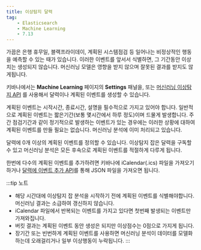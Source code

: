 ```yaml
---
title: 이상탐지 달력
tag:
    - Elasticsearch
    - Machine Learning
    - 7.13
---
```


가끔은 은행 휴무일, 블랙프라이데이, 계획된 시스템점검 등 일어나는 비정상적인 행동을 예측할 수 있는 때가 있습니다.
이러한 이벤트를 앞서서 식별하면, 그 기간동안 이상치는 생성되지 않습니다.
머신러닝 모델은 영향을 받지 않으며 잘못된 결과를 받지도 않게됩니다.

키바나에서는 **Machine Learning** 페이지의 **Settings** 패널을, 또는 [머신러닝 이상탐지 API](ml-apis.md) 를 사용해서 달력이나 계획된 이벤트를 생성할 수 있습니다.

계획된 이벤트는 시작시간, 종료시간, 설명을 필수적으로 가지고 있어야 합니다.
일반적으로 계획된 이벤트는 짧은기간(보통 몇시간에서 하루 정도)이며 드물게 발생합니다.
주간 점검기간과 같이 정기적으로 발생하는 이벤트가 있는 경우에는 이러한 상황에 대하여 계획된 이벤트를 만들 필요는 없습니다.
머신러닝 분석에 이미 처리되고 있습니다.

달력에 0개 이상의 계획된 이벤트를 정의할 수 있습니다.
이상탐지 잡은 달력을 구독할 수 있고 머신러닝 분석은 모든 후속으로 계획된 이벤트를 적절하게 다루게 됩니다.

한번에 다수의 계획된 이벤트를 추가하려면 키바나에 iCalendar(.ics) 파일을 가져오기하거나 [달력에 이벤트 추가 API](ml-post-calendar-event.md)를 통해 JSON 파일을 가져오면 됩니다.

:::tip 노트
* 해당 시간대에 이상탐지 잡 분석을 시작하기 전에 계획된 이벤트를 식별해야합니다.
  머신러닝 결과는 소급하여 갱신하지 않습니다.
* iCalendar 파일에서 반복되는 이벤트를 가지고 있다면 첫번째 발생되는 이벤트만 가져와집니다.
* 버킷 결과는 계획된 이벤트 동안 생성은 되지만 이상점수는 0점으로 가지게 됩니다.
* 장기간 또는 빈번하게 계획된 이벤트를 사용하면 머신러닝 분석이 데이터를 모델화 하는데 오래걸리거나 일부 이상행동이 누락됩니다.
:::